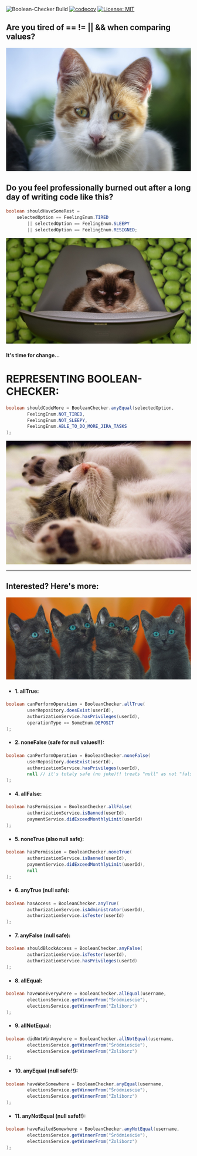 ![Boolean-Checker Build](https://github.com/Gatoke/boolean-checker/actions/workflows/gradle.yml/badge.svg)
[![codecov](https://codecov.io/gh/Gatoke/boolean-checker/branch/main/graph/badge.svg?token=GBGOX3RZJA)](https://codecov.io/gh/Gatoke/boolean-checker)
[![License: MIT](https://img.shields.io/badge/License-MIT-yellow.svg)](https://opensource.org/licenses/MIT)

## Are you tired of == != || && when comparing values?

![tired cat](docs/tired_cat.jpg)

## Do you feel professionally burned out after a long day of writing code like this?

```java
boolean shouldHaveSomeRest = 
    selectedOption == FeelingEnum.TIRED
        || selectedOption == FeelingEnum.SLEEPY
        || selectedOption == FeelingEnum.RESIGNED;
```

![angry cat](docs/angry_cat.jpg)

#### It's time for change...

# REPRESENTING BOOLEAN-CHECKER:

```java
boolean shouldCodeMore = BooleanChecker.anyEqual(selectedOption,
        FeelingEnum.NOT_TIRED,
        FeelingEnum.NOT_SLEEPY,
        FeelingEnum.ABLE_TO_DO_MORE_JIRA_TASKS
);
```

![relaxed cat](docs/relaxed_cat.jpg)

---

## Interested? Here's more:

![interested cats](docs/interested_cats.jpg)

- #### 1. allTrue:

```java
boolean canPerformOperation = BooleanChecker.allTrue(
        userRepository.doesExist(userId),
        authorizationService.hasPrivileges(userId),
        operationType == SomeEnum.DEPOSIT
);
```

- #### 2. noneFalse (safe for null values!!):

```java
boolean canPerformOperation = BooleanChecker.noneFalse(
        userRepository.doesExist(userId),
        authorizationService.hasPrivileges(userId),
        null // it's totaly safe (no joke)!! treats "null" as not "false"
);
```

- #### 4. allFalse:

```java
boolean hasPermission = BooleanChecker.allFalse(
        authorizationService.isBanned(userId),
        paymentService.didExceedMonthlyLimit(userId)
);
```

- #### 5. noneTrue (also null safe):

```java
boolean hasPermission = BooleanChecker.noneTrue(
        authorizationService.isBanned(userId),
        paymentService.didExceedMonthlyLimit(userId),
        null
);
```

- #### 6. anyTrue (null safe):

```java
boolean hasAccess = BooleanChecker.anyTrue(
        authorizationService.isAdministrator(userId),
        authorizationService.isTester(userId)
);
```

- #### 7. anyFalse (null safe):

```java
boolean shouldBlockAccess = BooleanChecker.anyFalse(
        authorizationService.isTester(userId),
        authorizationService.hasPrivileges(userId)
);
```

- #### 8. allEqual:

```java
boolean haveWonEverywhere = BooleanChecker.allEqual(username,
        electionsService.getWinnerFrom("Śródmieście"),
        electionsService.getWinnerFrom("Żoliborz")
);
```

- #### 9. allNotEqual:

```java
boolean didNotWinAnywhere = BooleanChecker.allNotEqual(username,
        electionsService.getWinnerFrom("Śródmieście"),
        electionsService.getWinnerFrom("Żoliborz")
);
```

- #### 10. anyEqual (null safe!!):

```java
boolean haveWonSomewhere = BooleanChecker.anyEqual(username,
        electionsService.getWinnerFrom("Śródmieście"),
        electionsService.getWinnerFrom("Żoliborz")
);
```

- #### 11. anyNotEqual (null safe!!):

```java
boolean haveFailedSomewhere = BooleanChecker.anyNotEqual(username,
        electionsService.getWinnerFrom("Śródmieście"),
        electionsService.getWinnerFrom("Żoliborz")
);
```
